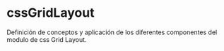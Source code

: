 # cssGridLayout
Definición de conceptos y aplicación de los diferentes componentes del modulo de css Grid Layout.
